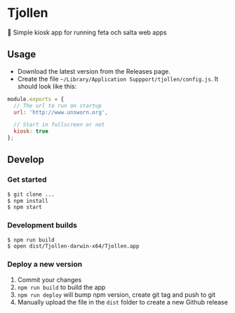# Tjollen

:fries: Simple kiosk app for running feta och salta web apps

## Usage

- Download the latest version from the Releases page.
- Create the file `~/Library/Application Suppport/tjollen/config.js`. It should look like this: 

```js
module.exports = {
  // The url to run on startup
  url: 'http://www.unsworn.org',

  // Start in fullscreen or not
  kiosk: true
};
```

## Develop

### Get started

```sh
$ git clone ...
$ npm install
$ npm start
```

### Development builds

```sh
$ npm run build
$ open dist/Tjollen-darwin-x64/Tjollen.app
```

### Deploy a new version

1. Commit your changes
2. `npm run build` to build the app
2. `npm run deploy` will bump npm version, create git tag and push to git
3. Manually upload the file in the `dist` folder to create a new Github release
